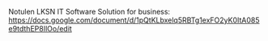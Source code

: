 Notulen LKSN IT Software Solution for business: https://docs.google.com/document/d/1pQtKLbxelq5RBTg1exFO2yK0ItA085e9tdthEP8IlOo/edit
